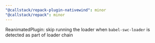 ```yaml
---
"@callstack/repack-plugin-nativewind": minor
"@callstack/repack": minor
---
```


ReanimatedPlugin: skip running the loader when `babel-swc-loader` is detected as part of loader chain
